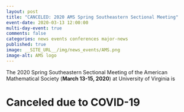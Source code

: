 ```yaml
---
layout: post
title: "CANCELED: 2020 AMS Spring Southeastern Sectional Meeting"
event-date: 2020-03-13 12:00:00
multi-day-event: true
comments: false
categories: news events conferences major-news
published: true
image: __SITE_URL__/img/news_events/AMS.png
image-alt: AMS logo
---
```


The 2020 Spring Southeastern Sectional Meeting of the American Mathematical Society (**March 13-15, 2020**)
at University of Virginia is 

# Canceled due to COVID-19

<br>
